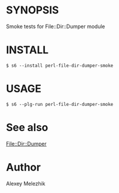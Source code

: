 # SYNOPSIS

Smoke tests for File::Dir::Dumper module

# INSTALL

    $ s6 --install perl-file-dir-dumper-smoke

# USAGE

    $ s6 --plg-run perl-file-dir-dumper-smoke

# See also

[File::Dir::Dumper](https://metacpan.org/pod/File::Dir::Dumper)

# Author

Alexey Melezhik


